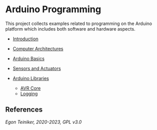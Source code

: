 # Arduino Programming

This project collects examples related to programming on the Arduino platform which
includes both software and hardware aspects.

* [Introduction](introduction/)

* [Computer Architectures](computer-architectures/)

* [Arduino Basics](basics/)

* [Sensors and Actuators](sensors-and-actuators/)
  
* [Arduino Libraries](libraries)
    * [AVR Core](libraries/avr-core/)
    * [Logging](libraries/logging/)

## References


*Egon Teiniker, 2020-2023, GPL v3.0* 
